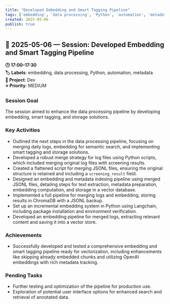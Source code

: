 ```yaml
---
title: "Developed Embedding and Smart Tagging Pipeline"
tags: ['embedding', 'data processing', 'Python', 'automation', 'metadata']
created: 2025-05-06
publish: true
---
```


## 📅 2025-05-06 — Session: Developed Embedding and Smart Tagging Pipeline

**🕒 17:00–17:30**  
**🏷️ Labels**: embedding, data processing, Python, automation, metadata  
**📂 Project**: Dev  
**⭐ Priority**: MEDIUM  


### Session Goal
The session aimed to enhance the data processing pipeline by developing embedding, smart tagging, and storage solutions.

### Key Activities
- Outlined the next steps in the data processing pipeline, focusing on merging daily logs, embedding for semantic search, and implementing smart tagging and storage solutions.
- Developed a robust merge strategy for log files using Python scripts, which included merging original log files with screening results.
- Created a flattened script for merging JSONL files, ensuring the original structure is retained and including a `screening_result` field.
- Designed an embedding and metadata indexing pipeline using merged JSONL files, detailing steps for text extraction, metadata preparation, embedding computation, and storage in a vector database.
- Implemented a full pipeline for merging logs and embedding, storing results in ChromaDB with a JSONL backup.
- Set up an incremental embedding system in Python using Langchain, including package installation and environment verification.
- Developed an embedding pipeline for merged logs, extracting relevant content and saving it into a vector store.

### Achievements
- Successfully developed and tested a comprehensive embedding and smart tagging pipeline ready for vectorization, including enhancements like skipping already embedded chunks and utilizing OpenAI embeddings with rich metadata tracking.

### Pending Tasks
- Further testing and optimization of the pipeline for production use.
- Exploration of potential user interface options for enhanced search and retrieval of annotated data.
